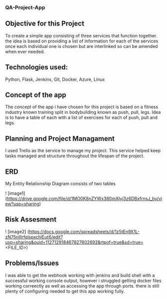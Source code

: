 ### QA-Project-App
## Objective for this Project

To create a simple app consisting of three services that function together. the idea is based on providing a list of information for each of the services once each individual one is chosen but are interlinked so can be amended when ever needed.

## Technologies used:

Python, Flask, Jenkins, Git, Docker, Azure, Linux

## Concept of the app

The concept of the app i have chosen for this project is based on a fitness industry known training split in bodybuilding known as push, pull, legs. Idea is to have a table of each with a list of exercises for each of push, pull and legs.

## Planning and Project Managament

I used Trello as the service to manage my project. This service helped keep tasks managed and structure throughout the lifespan of the project.

## ERD

My Entity Relationship Diagram consists of two tables 


! [image1] (https://drive.google.com/file/d/1MO0K8nZYWx380mXIyj3z6DBxfrnsJ_by/view?usp=sharing)

## Risk Assesment

! [image2] (https://docs.google.com/spreadsheets/d/1z5tEn9X1L-zN75nlllrfqlspxchlEut6/edit?usp=sharing&ouid=112712918467827602692&rtpof=true&sd=true=<FILE_ID>)

## Problems/Issues

I was able to get the webhook working with jenkins and build shell with a successful working console output, however i struggled getting docker files working correectly as well as accessing the app through ports. there is still plenty of configuring needed to get this app working fully. 
